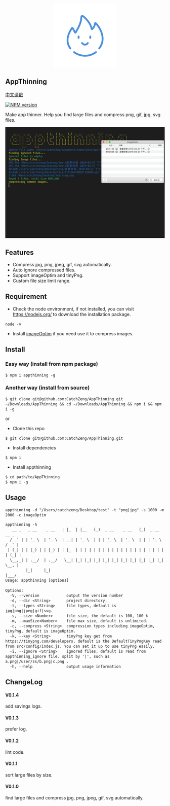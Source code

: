 <p align="center">
<img src="https://github.com/CatchZeng/AppThinning/raw/master/logo.jpg" alt="AppThinning" title="AppThinning" width="200"/>
</p>

## AppThinning

[中文请戳](https://github.com/CatchZeng/AppThinning/blob/master/README_CN.md)

[![NPM version](https://img.shields.io/npm/v/appthinning.svg)](https://www.npmjs.com/package/appthinning)

Make app thinner. Help you find large files and compress png, gif, jpg, svg files.

![AppThinning](https://github.com/CatchZeng/AppThinning/raw/master/effect.gif)

## Features

- Compress jpg, png, jpeg, gif, svg automatically.
- Auto ignore compressed files.
- Support imageOptim and tinyPng.
- Custom file size limit range.

## Requirement

- Check the node environment, if not installed, you can visit https://nodejs.org/ to download the installation package.

```
node -v
```

- Install [imageOptim](https://imageoptim.com/mac) if you need use it to compress images.

## Install

### Easy way (install from npm package)

```
$ npm i appthinning -g
```

### Another way (install from source)

```
$ git clone git@github.com:CatchZeng/AppThinning.git ~/Downloads/AppThinning && cd ~/Downloads/AppThinning && npm i && npm i -g
```

or

- Clone this repo

```
$ git clone git@github.com:CatchZeng/AppThinning.git
```

- Install dependencies

```
$ npm i
```

- Install appthinning

```
$ cd path/to/AppThinning
$ npm i -g
```

## Usage

```
appthinning -d "/Users/catchzeng/Desktop/test" -t "png|jpg" -s 1000 -m 2000 -c imageOptim
```

```
appthinning -h
   __ _   _ __    _ __   | |_  | |__   (_)  _ __    _ __   (_)  _ __     __ _
  / _` | | '_ \  | '_ \  | __| | '_ \  | | | '_ \  | '_ \  | | | '_ \   / _` |
 | (_| | | |_) | | |_) | | |_  | | | | | | | | | | | | | | | | | | | | | (_| |
  \__,_| | .__/  | .__/   \__| |_| |_| |_| |_| |_| |_| |_| |_| |_| |_|  \__, |
         |_|     |_|                                                    |___/
Usage: appthinning [options]

Options:
  -V, --version            output the version number
  -d, --dir <String>       project directory.
  -t, --types <String>     file types, default is jpg|png|jpeg|gif|svg.
  -s, --size <Number>      file size, the default is 100, 100 k
  -m, --maxSize<Number>    file max size, default is unlimited.
  -c, --compress <String>  compression types including imageOptim, tinyPng, default is imageOptim.
  -k, --key <String>       tinyPng key get from https://tinypng.com/developers. default is the DefaultTinyPngKey read from src/config/index.js. You can set it up to use tinyPng easily.
  -i, --ignore <String>    ignored files, default is read from appthinning_ignore file. split by '|', such as a.png|/user/ss/b.png|c.png .
  -h, --help               output usage information
```

## ChangeLog

#### V0.1.4

add savings logs.

#### V0.1.3

prefer log.

#### V0.1.2

lint code.

#### V0.1.1

sort large files by size.

#### V0.1.0

find large files and compress jpg, png, jpeg, gif, svg automatically.
